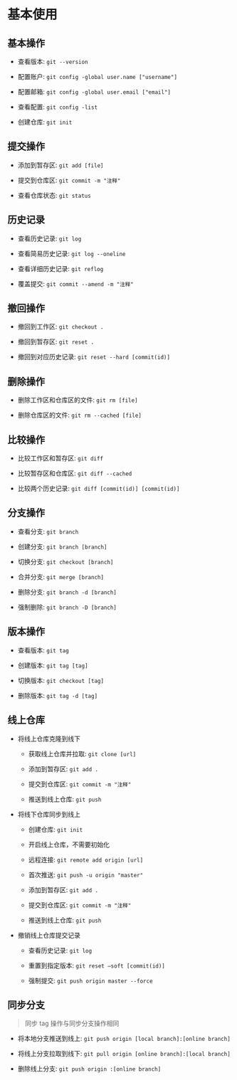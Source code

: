 # 基本使用

## 基本操作

- 查看版本: `git --version`

- 配置账户: `git config -global user.name ["username"]`

- 配置邮箱: `git config -global user.email ["email"]`

- 查看配置: `git config -list`

- 创建仓库: `git init`

## 提交操作

- 添加到暂存区: `git add [file]`

- 提交到仓库区: `git commit -m "注释"`

- 查看仓库状态: `git status`

## 历史记录

- 查看历史记录: `git log`

- 查看简易历史记录: `git log --oneline`

- 查看详细历史记录: `git reflog`

- 覆盖提交: `git commit --amend -m "注释"`

## 撤回操作

- 撤回到工作区: `git checkout .`

- 撤回到暂存区: `git reset .`

- 撤回到对应历史记录: `git reset --hard [commit(id)]`

## 删除操作

- 删除工作区和仓库区的文件: `git rm [file]`

- 删除仓库区的文件: `git rm --cached [file]`

## 比较操作

- 比较工作区和暂存区: `git diff`

- 比较暂存区和仓库区: `git diff --cached`

- 比较两个历史记录: `git diff [commit(id)] [commit(id)]`

## 分支操作

- 查看分支: `git branch`

- 创建分支: `git branch [branch]`

- 切换分支: `git checkout [branch]`

- 合并分支: `git merge [branch]`

- 删除分支: `git branch -d [branch]`

- 强制删除: `git branch -D [branch]`

## 版本操作

- 查看版本: `git tag`

- 创建版本: `git tag [tag]`

- 切换版本: `git checkout [tag]`

- 删除版本: `git tag -d [tag]`

## 线上仓库

- 将线上仓库克隆到线下

  - 获取线上仓库并拉取: `git clone [url]`

  - 添加到暂存区: `git add .`

  - 提交到仓库区: `git commit -m "注释"`

  - 推送到线上仓库: `git push`

- 将线下仓库同步到线上

  - 创建仓库: `git init`

  - 开启线上仓库，不需要初始化

  - 远程连接: `git remote add origin [url]`

  - 首次推送: `git push -u origin "master"`

  - 添加到暂存区: `git add .`

  - 提交到仓库区: `git commit -m "注释"`

  - 推送到线上仓库: `git push`

- 撤销线上仓库提交记录

  - 查看历史记录: `git log`

  - 重置到指定版本: `git reset –soft [commit(id)]`

  - 强制提交: `git push origin master --force`

## 同步分支

> 同步 tag 操作与同步分支操作相同

- 将本地分支推送到线上: `git push origin [local branch]:[online branch]`

- 将线上分支拉取到线下: `git pull origin [online branch]:[local branch]`

- 删除线上分支: `git push origin :[online branch]`
